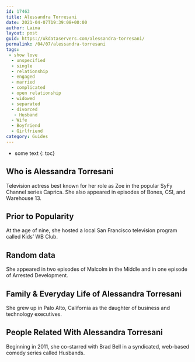 ```yaml
---
id: 17463
title: Alessandra Torresani
date: 2021-04-07T19:39:08+00:00
author: Laima
layout: post
guid: https://ukdataservers.com/alessandra-torresani/
permalink: /04/07/alessandra-torresani
tags:
 - show love
  - unspecified
  - single
  - relationship
  - engaged
  - married
  - complicated
  - open relationship
  - widowed
  - separated
  - divorced
   - Husband
  - Wife
  - Boyfriend
  - Girlfriend
category: Guides
---
```


* some text
{: toc}


## Who is Alessandra Torresani
                  
                  
                  
Television actress best known for her role as Zoe in the popular SyFy Channel series Caprica. She also appeared in episodes of Bones, CSI, and Warehouse 13.
                  
              
            
              
            
                
                
                
## Prior to Popularity
                  
                  
                  
At the age of nine, she hosted a local San Francisco television program called Kids&#8217; WB Club.
                  
              
            
              
            
                
                
                
## Random data
                  
                  
                  
She appeared in two episodes of Malcolm in the Middle and in one episode of Arrested Development.
                  
              
            
              
            
                
                
                
## Family & Everyday Life of Alessandra Torresani
                  
                  
                  
She grew up in Palo Alto, California as the daughter of business and technology executives.
                  
              
            
              
            
                
                
                
## People Related With Alessandra Torresani
                  
                  
                  
Beginning in 2011, she co-starred with Brad Bell in a syndicated, web-based comedy series called Husbands.
                  
              
            
              
            
                
              
            
              
              
            
            
              
            
          
          
          